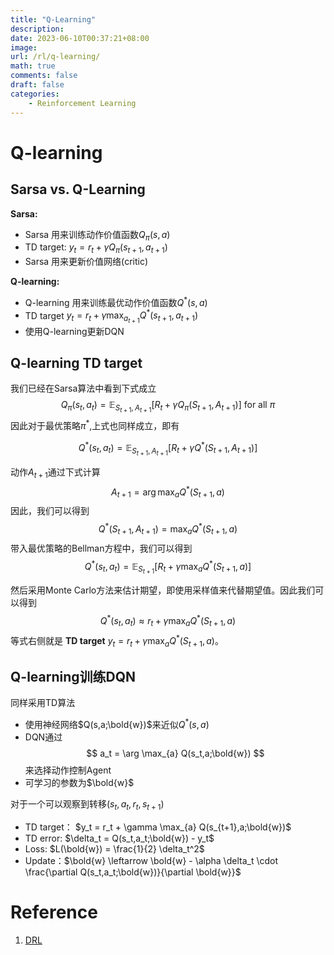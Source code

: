 ```yaml
---
title: "Q-Learning"
description: 
date: 2023-06-10T00:37:21+08:00
image:
url: /rl/q-learning/
math: true
comments: false
draft: false
categories:
    - Reinforcement Learning
---
```


# Q-learning

## Sarsa vs. Q-Learning

**Sarsa:**

- Sarsa 用来训练动作价值函数$Q_\pi(s,a)$
- TD target: $y_t = r_t + \gamma Q_\pi(s_{t+1},a_{t+1})$
- Sarsa 用来更新价值网络(critic)

**Q-learning:**

- Q-learning 用来训练最优动作价值函数$Q^*(s,a)$
- TD target $y_t = r_t + \gamma \max_{a_{t+1}} Q^*(s_{t+1},a_{t+1})$
- 使用Q-learning更新DQN

## Q-learning TD target

我们已经在Sarsa算法中看到下式成立
$$
Q_\pi(s_t,a_t) = \mathbb{E}_{S_{t+1},A_{t+1}}[R_t + \gamma Q_\pi(S_{t+1},A_{t+1})] \ \text{for all} \ \pi
$$
因此对于最优策略$\pi^*$,上式也同样成立，即有

$$
Q^*(s_t,a_t) = \mathbb{E}_{S_{t+1},A_{t+1}}[R_t + \gamma Q^*(S_{t+1},A_{t+1})] 
$$

动作$A_{t+1}$通过下式计算
$$
A_{t+1} = \arg \max_{a} Q^*(S_{t+1},a)
$$
因此，我们可以得到
$$
Q^*(S_{t+1},A_{t+1}) = \max_{a} Q^*(S_{t+1},a)
$$
带入最优策略的Bellman方程中，我们可以得到
$$
Q^*(s_t,a_t) = \mathbb{E}_{S_{t+1}}[R_t + \gamma \max_{a} Q^*(S_{t+1},a)]
$$

然后采用Monte Carlo方法来估计期望，即使用采样值来代替期望值。因此我们可以得到
$$
Q^*(s_t,a_t) \approx r_t + \gamma \max_{a} Q^*(S_{t+1},a)
$$
等式右侧就是 **TD target** $y_t = r_t + \gamma \max_{a} Q^*(S_{t+1},a)$。

## Q-learning训练DQN

同样采用TD算法

- 使用神经网络$Q(s,a;\bold{w})$来近似$Q^*(s,a)$
- DQN通过
$$
  a_t = \arg \max_{a} Q(s_t,a;\bold{w})
$$
来选择动作控制Agent
- 可学习的参数为$\bold{w}$

对于一个可以观察到转移$(s_t,a_t,r_t,s_{t+1})$
- TD target： $y_t = r_t + \gamma \max_{a} Q(s_{t+1},a;\bold{w})$
- TD error: $\delta_t = Q(s_t,a_t;\bold{w}) - y_t$
- Loss: $L(\bold{w}) = \frac{1}{2} \delta_t^2$
- Update：$\bold{w} \leftarrow \bold{w} - \alpha \delta_t \cdot \frac{\partial Q(s_t,a_t;\bold{w})}{\partial \bold{w}}$

# Reference

1. [DRL](https://github.com/wangshusen/DRL)